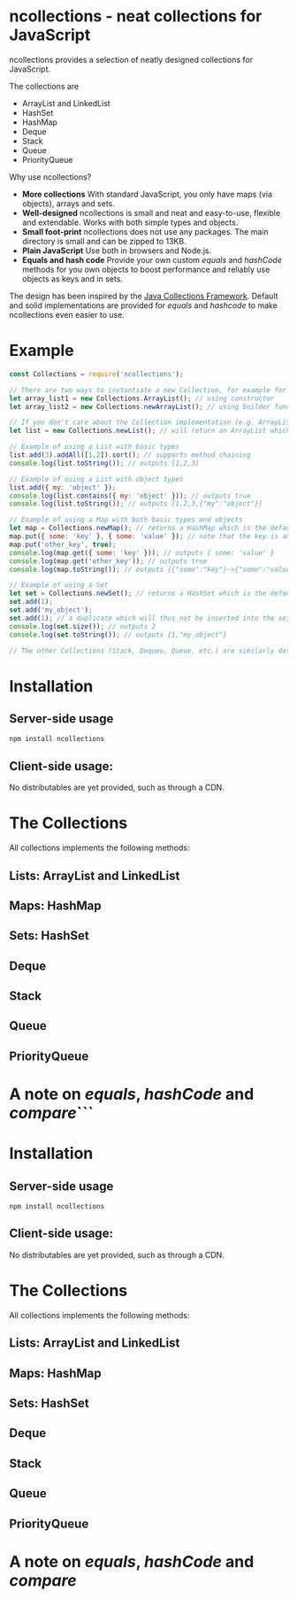 # ncollections - neat collections for JavaScript
ncollections provides a selection of neatly designed collections for JavaScript.

The collections are
- ArrayList and LinkedList
- HashSet
- HashMap
- Deque
- Stack
- Queue
- PriorityQueue

Why use ncollections?
- **More collections** With standard JavaScript, you only have maps (via objects), arrays and sets.
- **Well-designed** ncollections is small and neat and easy-to-use, flexible and extendable. Works with both simple types and objects.
- **Small foot-print** ncollections does not use any packages. The main directory is small and can be zipped to 13KB.
- **Plain JavaScript** Use both in browsers and Node.js.
- **Equals and hash code** Provide your own custom *equals* and *hashCode* methods for you own objects to boost performance and reliably use objects as keys and in sets.

The design has been inspired by the [Java Collections Framework](https://docs.oracle.com/javase/8/docs/technotes/guides/collections/overview.html). Default and solid implementations are provided for *equals* and *hashcode* to make ncollections even easier to use.

# Example

```javascript
const Collections = require('ncollections');

// There are two ways to instantiate a new Collection, for example for an ArrayList:
let array_list1 = new Collections.ArrayList(); // using constructor
let array_list2 = new Collections.newArrayList(); // using builder function

// If you don't care about the Collection implementation (e.g. ArrayList or LinkedList), just do this:
let list = new Collections.newList(); // will return an ArrayList which is the default List

// Example of using a List with basic types
list.add(3).addAll([1,2]).sort(); // supports method chaining
console.log(list.toString()); // outputs [1,2,3]

// Example of using a List with object types
list.add({ my: 'object' });
console.log(list.contains({ my: 'object' })); // outputs true
console.log(list.toString()); // outputs [1,2,3,{"my":"object"}]

// Example of using a Map with both basic types and objects
let map = Collections.newMap(); // returns a HashMap which is the default Map
map.put({ some: 'key' }, { some: 'value' }); // note that the key is an object
map.put('other_key', true);
console.log(map.get({ some: 'key' })); // outputs { some: 'value' }
console.log(map.get('other_key')); // outputs true
console.log(map.toString()); // outputs {{"some":"key"}->{"some":"value"},"other_key"->true}

// Example of using a Set
let set = Collections.newSet(); // returns a HashSet which is the default Set
set.add(1);
set.add('my_object');
set.add(1); // a duplicate which will thus not be inserted into the set because it is already contained
console.log(set.size()); // outputs 2
console.log(set.toString()); // outputs {1,"my_object"}

// The other Collections (Stack, Dequeu, Queue, etc.) are similarly designed.
```

# Installation

## Server-side usage

```
npm install ncollections
```

## Client-side usage:

No distributables are yet provided, such as through a CDN.

# The Collections

All collections implements the following methods:




## Lists: ArrayList and LinkedList

## Maps: HashMap

## Sets: HashSet

## Deque

## Stack

## Queue

## PriorityQueue

# A note on *equals*, *hashCode* and *compare*```

# Installation

## Server-side usage

```
npm install ncollections
```

## Client-side usage:

No distributables are yet provided, such as through a CDN.

# The Collections

All collections implements the following methods:




## Lists: ArrayList and LinkedList

## Maps: HashMap

## Sets: HashSet

## Deque

## Stack

## Queue

## PriorityQueue

# A note on *equals*, *hashCode* and *compare*
